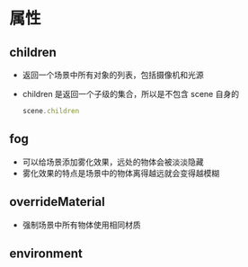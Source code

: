 # 属性

## children

+ 返回一个场景中所有对象的列表，包括摄像机和光源
+ children 是返回一个子级的集合，所以是不包含 scene 自身的

  ```js
  scene.children
  ```

## fog

+ 可以给场景添加雾化效果，远处的物体会被淡淡隐藏
+ 雾化效果的特点是场景中的物体离得越远就会变得越模糊

## overrideMaterial

+ 强制场景中所有物体使用相同材质

## environment
